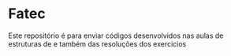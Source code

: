 # Fatec
Este repositório é para enviar códigos desenvolvidos nas aulas de estruturas de e também das resoluções dos exercicios 
